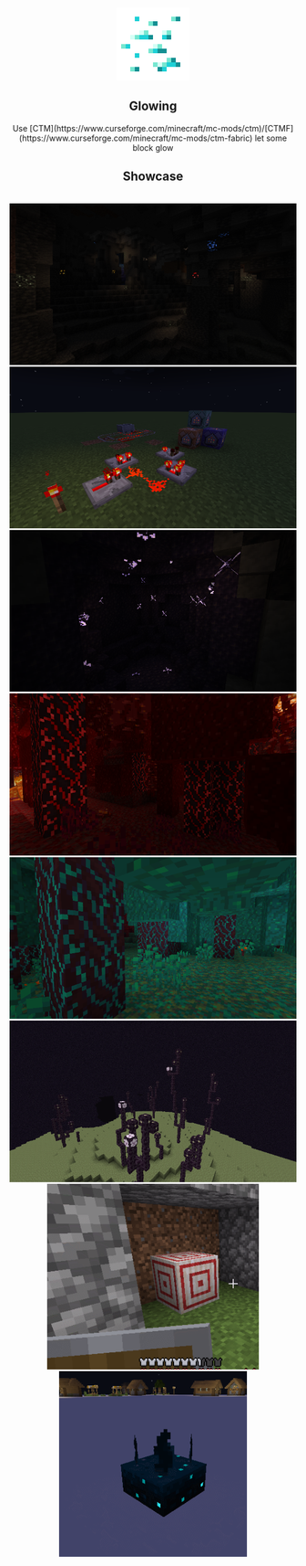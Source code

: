 <div align=center>
    <img src="./pack.png" width="128">
    <h2>Glowing</h2>
    Use [CTM](https://www.curseforge.com/minecraft/mc-mods/ctm)/[CTMF](https://www.curseforge.com/minecraft/mc-mods/ctm-fabric) let some block glow
    <h2>Showcase</h2>
<br/>
  <img src="https://raw.githubusercontent.com/7777777-4547/Glowing-OF/img/img/2022-01-18_13.57.42.png">
<br/>
  <img src="https://raw.githubusercontent.com/7777777-4547/Glowing-OF/img/img/2022-01-18_14.44.13.png">
<br/>
  <img src="https://raw.githubusercontent.com/7777777-4547/Glowing-OF/img/img/2021-12-30_19.43.27.png">
<br/>
  <img src="https://raw.githubusercontent.com/7777777-4547/Glowing-OF/img/img/2021-12-30_20.18.06.png">
<br/>
  <img src="https://raw.githubusercontent.com/7777777-4547/Glowing-OF/img/img/2022-01-18_14.55.21.png">
<br/>
  <img src="https://raw.githubusercontent.com/7777777-4547/Glowing-OF/img/img/2022-01-01_19.40.22.png">
<br/>
  <img src="https://raw.githubusercontent.com/7777777-4547/Glowing-OF/img/img/GIF 2022-4-16 23-09-59.gif" height="325">
  <img src="https://raw.githubusercontent.com/7777777-4547/Glowing-OF/img/img/GIF 2022-5-8 22-32-18.gif" height="325">
</div>